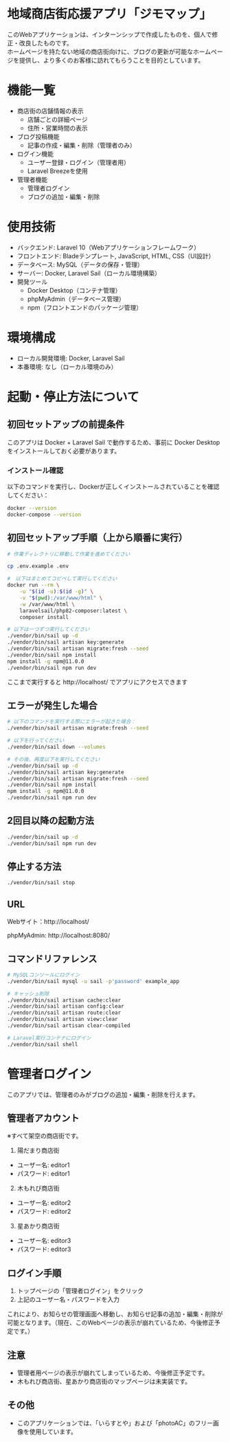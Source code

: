 # 地域商店街応援アプリ「ジモマップ」
このWebアプリケーションは、インターンシップで作成したものを、個人で修正・改良したものです。  
ホームページを持たない地域の商店街向けに、ブログの更新が可能なホームページを提供し、より多くのお客様に訪れてもらうことを目的としています。

# 機能一覧
- 商店街の店舗情報の表示
  - 店舗ごとの詳細ページ
  - 住所・営業時間の表示
- ブログ投稿機能
  - 記事の作成・編集・削除（管理者のみ）
- ログイン機能
  - ユーザー登録・ログイン（管理者用）
  - Laravel Breezeを使用
- 管理者機能
  - 管理者ログイン
  - ブログの追加・編集・削除

# 使用技術
- バックエンド: Laravel 10（Webアプリケーションフレームワーク）
- フロントエンド: Bladeテンプレート, JavaScript, HTML, CSS（UI設計）
- データベース: MySQL（データの保存・管理）
- サーバー: Docker, Laravel Sail（ローカル環境構築）
- 開発ツール
  - Docker Desktop（コンテナ管理）
  - phpMyAdmin（データベース管理）
  - npm（フロントエンドのパッケージ管理）

# 環境構成
- ローカル開発環境: Docker, Laravel Sail
- 本番環境: なし（ローカル環境のみ）

# 起動・停止方法について
## 初回セットアップの前提条件
このアプリは Docker + Laravel Sail で動作するため、事前に Docker Desktop をインストールしておく必要があります。

### インストール確認
以下のコマンドを実行し、Dockerが正しくインストールされていることを確認してください：
```sh
docker --version
docker-compose --version
```

## 初回セットアップ手順（上から順番に実行）
```sh
# 作業ディレクトリに移動して作業を進めてください 

cp .env.example .env

#　以下はまとめてコピペして実行してください
docker run --rm \
    -u "$(id -u):$(id -g)" \
    -v "$(pwd):/var/www/html" \
    -w /var/www/html \
    laravelsail/php82-composer:latest \
    composer install

# 以下は一つずつ実行してください
./vendor/bin/sail up -d
./vendor/bin/sail artisan key:generate
./vendor/bin/sail artisan migrate:fresh --seed
./vendor/bin/sail npm install
npm install -g npm@11.0.0
./vendor/bin/sail npm run dev
```

ここまで実行すると http://localhost/ でアプリにアクセスできます

## エラーが発生した場合
```sh
# 以下のコマンドを実行する際にエラーが起きた場合：
./vendor/bin/sail artisan migrate:fresh --seed

# 以下を行ってください
./vendor/bin/sail down --volumes

# その後、再度以下を実行してください
./vendor/bin/sail up -d
./vendor/bin/sail artisan key:generate
./vendor/bin/sail artisan migrate:fresh --seed
./vendor/bin/sail npm install
npm install -g npm@11.0.0
./vendor/bin/sail npm run dev
```

## 2回目以降の起動方法
```sh
./vendor/bin/sail up -d
./vendor/bin/sail npm run dev
```

## 停止する方法
```sh
./vendor/bin/sail stop
```

## URL
Webサイト：http://localhost/

phpMyAdmin: http://localhost:8080/

## コマンドリファレンス
```sh
# MySQLコンソールにログイン
./vendor/bin/sail mysql -u sail -p'password' example_app

# キャッシュ削除
./vendor/bin/sail artisan cache:clear
./vendor/bin/sail artisan config:clear
./vendor/bin/sail artisan route:clear
./vendor/bin/sail artisan view:clear
./vendor/bin/sail artisan clear-compiled

# Laravel実行コンテナにログイン
./vendor/bin/sail shell
```

# 管理者ログイン
このアプリでは、管理者のみがブログの追加・編集・削除を行えます。

## 管理者アカウント

※すべて架空の商店街です。

1. 陽だまり商店街
- ユーザー名: editor1
- パスワード: editor1

2. 木もれび商店街
- ユーザー名: editor2
- パスワード: editor2

3. 星あかり商店街
- ユーザー名: editor3
- パスワード: editor3

## ログイン手順
1. トップページの「管理者ログイン」をクリック
2. 上記のユーザー名・パスワードを入力

これにより、お知らせの管理画面へ移動し、お知らせ記事の追加・編集・削除が可能となります。（現在、このWebページの表示が崩れているため、今後修正予定です。）

## 注意
- 管理者用ページの表示が崩れてしまっているため、今後修正予定です。
- 木もれび商店街、星あかり商店街のマップページは未実装です。

## その他
- このアプリケーションでは、「いらすとや」および「photoAC」のフリー画像を使用しています。
